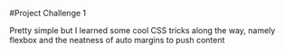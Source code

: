 #Project Challenge 1

Pretty simple but I learned some cool CSS tricks along the way, namely flexbox and the neatness of auto margins to push content
